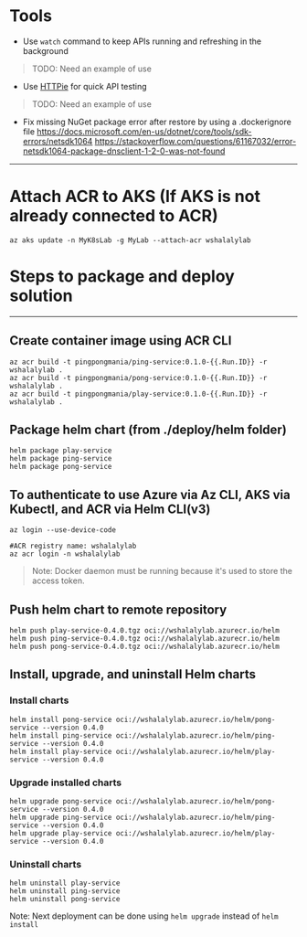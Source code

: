 # Tools
- Use `watch` command to keep APIs running and refreshing in the background
> TODO: Need an example of use

- Use [HTTPie](https://httpie.io) for quick API testing
> TODO: Need an example of use

- Fix missing NuGet package error after restore by using a .dockerignore file
https://docs.microsoft.com/en-us/dotnet/core/tools/sdk-errors/netsdk1064
https://stackoverflow.com/questions/61167032/error-netsdk1064-package-dnsclient-1-2-0-was-not-found

------

# Attach ACR to AKS (If AKS is not already connected to ACR)
```
az aks update -n MyK8sLab -g MyLab --attach-acr wshalalylab
```

# Steps to package and deploy solution

---
## Create container image using ACR CLI
```
az acr build -t pingpongmania/ping-service:0.1.0-{{.Run.ID}} -r wshalalylab .
az acr build -t pingpongmania/pong-service:0.1.0-{{.Run.ID}} -r wshalalylab .
az acr build -t pingpongmania/play-service:0.1.0-{{.Run.ID}} -r wshalalylab .
```

## Package helm chart (from ./deploy/helm folder)
```
helm package play-service
helm package ping-service
helm package pong-service
```

## To authenticate to use Azure via Az CLI, AKS via Kubectl, and ACR via Helm CLI(v3)
```
az login --use-device-code

#ACR registry name: wshalalylab
az acr login -n wshalalylab
```
> Note: Docker daemon must be running because it's used to store the access token.

## Push helm chart to remote repository
```
helm push play-service-0.4.0.tgz oci://wshalalylab.azurecr.io/helm
helm push ping-service-0.4.0.tgz oci://wshalalylab.azurecr.io/helm
helm push pong-service-0.4.0.tgz oci://wshalalylab.azurecr.io/helm
```

## Install, upgrade, and uninstall Helm charts

### Install charts
```
helm install pong-service oci://wshalalylab.azurecr.io/helm/pong-service --version 0.4.0
helm install ping-service oci://wshalalylab.azurecr.io/helm/ping-service --version 0.4.0
helm install play-service oci://wshalalylab.azurecr.io/helm/play-service --version 0.4.0
```

### Upgrade installed charts
```
helm upgrade pong-service oci://wshalalylab.azurecr.io/helm/pong-service --version 0.4.0
helm upgrade ping-service oci://wshalalylab.azurecr.io/helm/ping-service --version 0.4.0
helm upgrade play-service oci://wshalalylab.azurecr.io/helm/play-service --version 0.4.0
```

### Uninstall charts
```
helm uninstall play-service
helm uninstall ping-service
helm uninstall pong-service
```


Note: Next deployment can be done using `helm upgrade` instead of `helm install`
